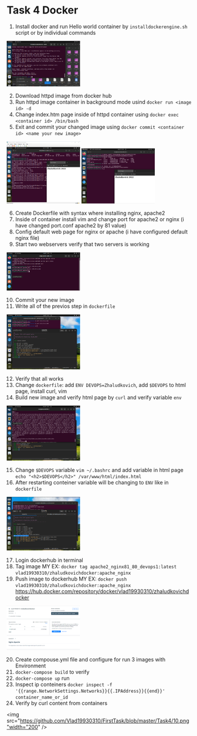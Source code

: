# Task 4 Docker
1. Install docker and run Hello world container by ```installdockerengine.sh``` script or by individual commands
<img src="https://github.com/Vlad19930310/FirstTask/blob/master/Task4/1.png" width="200" />

2. Download httpd image from docker hub
3. Run httpd image container in background mode usind ```docker run <image id> -d``` 
4. Change index.htm page inside of httpd container  using ```docker exec <container id> /bin/bash```
5. Exit and commit your changed image using ```docker commit <container id> <name your new image>```

<img src="https://github.com/Vlad19930310/FirstTask/blob/master/Task4/2.png" width="200" />
<img src="https://github.com/Vlad19930310/FirstTask/blob/master/Task4/3.png" width="200" />

6. Create Dockerfile with syntax where installing nginx, apache2 
7. Inside of container install vim and change port for apache2 or nginx (i have changed port.conf apache2 by 81 value)
8. Config default web page for nginx or apache (i have configured default nginx file)
9. Start two webservers verify that two servers is working
<img src="https://github.com/Vlad19930310/FirstTask/blob/master/Task4/5.png" width="200" />

10. Commit your new image 
11. Write all of the previos step in ```dockerfile```
<img src="https://github.com/Vlad19930310/FirstTask/blob/master/Task4/6.png" width="200" />

12. Verify that all works
13. Change ```dockerfile```: add ```ENV DEVOPS=Zhaludkovich```, add ```$DEVOPS``` to html page, install curl, vim
14. Build new image and verify html page by ```curl```  and verify variable ```env```
<img src="https://github.com/Vlad19930310/FirstTask/blob/master/Task4/7.png" width="200" />

15. Change ```$DEVOPS``` variable ```vim ~/.bashrc``` and add variable in html page ```echo "<h2>$DEVOPS</h2>" /var/www/html/index.html```
16. After restarting  conteiner variable will be changing  to ```ENV``` like in ```dockerfile``` 
<img src="https://github.com/Vlad19930310/FirstTask/blob/master/Task4/8.png" width="200" />

17. Login dockerhub in terminal
18. Tag image MY EX: ```docker tag apache2_nginx81_80_devops1:latest vlad19930310/zhaludkovichdocker:apache_nginx```
19. Push image to dockerhub MY EX: ```docker push vlad19930310/zhaludkovichdocker:apache_nginx```
https://hub.docker.com/repository/docker/vlad19930310/zhaludkovichdocker

<img src="https://github.com/Vlad19930310/FirstTask/blob/master/Task4/9.png" width="200" />

20. Create compouse.yml file and configure for run 3 images with Environment
21. ```docker-compose build``` to verify
22. ```docker-compose up``` run
23. Inspect ip conteiners  ```docker inspect -f '{{range.NetworkSettings.Networks}}{{.IPAddress}}{{end}}' container_name_or_id```
24. Verify by curl content from containers

<img src="https://github.com/Vlad19930310/FirstTask/blob/master/Task4/10.png"width="200" />

